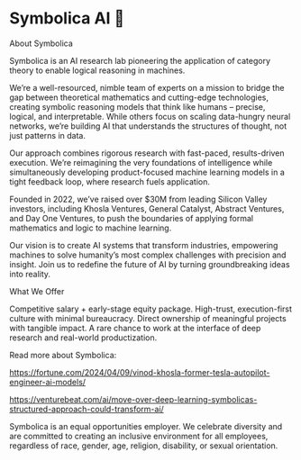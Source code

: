 # Symbolica AI 🤖

About Symbolica

Symbolica is an AI research lab pioneering the application of category theory to enable logical reasoning in machines.

We’re a well-resourced, nimble team of experts on a mission to bridge the gap between theoretical mathematics and cutting-edge technologies, creating symbolic reasoning models that think like humans – precise, logical, and interpretable. While others focus on scaling data-hungry neural networks, we’re building AI that understands the structures of thought, not just patterns in data.

Our approach combines rigorous research with fast-paced, results-driven execution. We’re reimagining the very foundations of intelligence while simultaneously developing product-focused machine learning models in a tight feedback loop, where research fuels application.

Founded in 2022, we’ve raised over $30M from leading Silicon Valley investors, including Khosla Ventures, General Catalyst, Abstract Ventures, and Day One Ventures, to push the boundaries of applying formal mathematics and logic to machine learning.

Our vision is to create AI systems that transform industries, empowering machines to solve humanity’s most complex challenges with precision and insight. Join us to redefine the future of AI by turning groundbreaking ideas into reality.

What We Offer

Competitive salary + early-stage equity package.
High-trust, execution-first culture with minimal bureaucracy.
Direct ownership of meaningful projects with tangible impact.
A rare chance to work at the interface of deep research and real-world productization.

Read more about Symbolica:

https://fortune.com/2024/04/09/vinod-khosla-former-tesla-autopilot-engineer-ai-models/

https://venturebeat.com/ai/move-over-deep-learning-symbolicas-structured-approach-could-transform-ai/

Symbolica is an equal opportunities employer. We celebrate diversity and are committed to creating an inclusive environment for all employees, regardless of race, gender, age, religion, disability, or sexual orientation.
